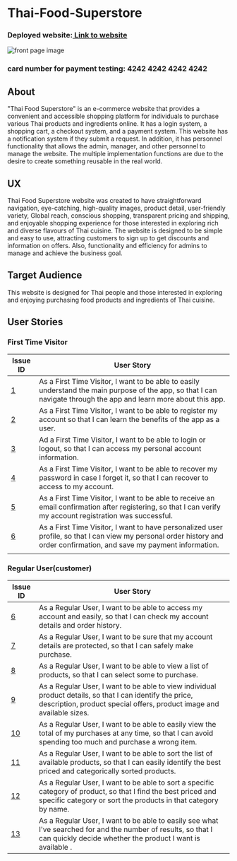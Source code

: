 # Thai-Food-Superstore
### Deployed website:[ Link to website]()
![front page image]()


### card number for payment testing: 4242 4242 4242 4242

## About
"Thai Food Superstore" is an e-commerce website that provides a convenient and accessible shopping platform for individuals to purchase various Thai products and ingredients online. It has a login system, a shopping cart, a checkout system, and a payment system. This website has a notification system if they submit a request. In addition, it has personnel functionality that allows the admin, manager, and other personnel to manage the website. The multiple implementation functions are due to the desire to create something reusable in the real world.

## UX
Thai Food Superstore website was created to have straightforward navigation, eye-catching, high-quality images, product detail, user-friendly variety, Global reach, conscious shopping, transparent pricing and 
 shipping, and enjoyable shopping experience for those interested in exploring rich and diverse flavours of Thai cuisine. The website is designed to be simple and easy to use, attracting customers to sign up to get discounts and information on offers. Also, functionality and efficiency for admins to manage and achieve the business goal.

 ## Target Audience
 This website is designed for Thai people and those interested in exploring and enjoying purchasing food products and ingredients of Thai cuisine.

 ## User Stories
 ### First Time Visitor
| Issue ID         |          User Story                      |
|------------------| ----------------------------------------- |
|[1]()|As a First Time Visitor, I want to be able to easily understand the main purpose of the app, so that I can navigate through the app and learn more about this app.|
|[2]()|As a First Time Visitor, I want to be able to register my account so that I can learn the benefits of the app as a user.|
|[3]()| Ad a First Time Visitor, I want to be able to login or logout, so that I can access my personal account information.|
|[4]()|As a First Time Visitor, I want to be able to recover my password in case I forget it, so that I can recover to access to my account.|
|[5]()|As a First Time Visitor, I want to be able to receive an email confirmation after registering, so that I can verify my account registration was successful.|
|[6]()|As a First Time Visitor, I want to have personalized user profile, so that I can view my personal order history and order confirmation, and save my payment information.|
|        |                                         |

### Regular User(customer)
| Issue ID         |          User Story                      |
|------------------| ----------------------------------------- |
|[6]()|As a Regular User, I want to be able to access my account and easily, so that I can check my account details and order history.|
|[7]()|As a Regular User, I want to be sure that my account details are protected, so that I can safely make purchase.|
|[8]()|As a Regular User, I want to be able to view a list of products, so that I can select some to purchase.|
|[9]()|As a Regular User, I want to be able to view individual product details, so that I can identify the price, description, product special offers, product image and available sizes.|
|[10]()|As a Regular User, I want to be able to easily view the total of my purchases at any time, so that I can avoid spending too much and purchase a wrong item.|
|[11]()|As a Regular User, I want to be able to sort the list of available products, so that I can easily identify the best priced and categorically sorted products.|
|[12]()|As a Regular User, I want to be able to sort a specific category of product, so that I find the best priced and specific category or sort the products in that category by name.|
|[13]()|As a Regular User, I want to be able to easily see what I've searched for and the number of results, so that I can quickly decide whether the product I want is available .|